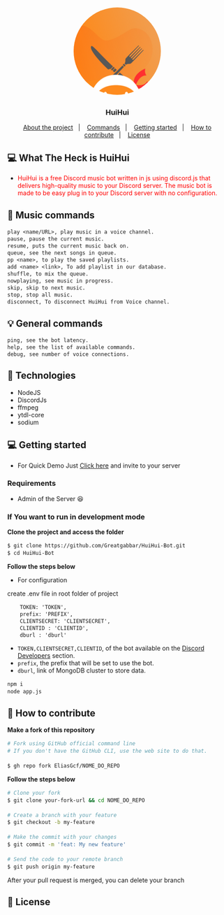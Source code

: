 <h1 align="center">
    <img style = "border-radius : 50%" alt="Logo" src="./logo.png" width="200px" /> 
</h1>

<h3 align="center">
  HuiHui
</h3>

<p align="center">
  <a href="#-what-the-heck-is-huihui">About the project</a>&nbsp;&nbsp;&nbsp;|&nbsp;&nbsp;&nbsp;
  <a href="#-Music-commands">Commands</a>&nbsp;&nbsp;&nbsp;|&nbsp;&nbsp;&nbsp;
  <a href="#-getting-started">Getting started</a>&nbsp;&nbsp;&nbsp;|&nbsp;&nbsp;&nbsp;
  <a href="#-how-to-contribute">How to contribute</a>&nbsp;&nbsp;&nbsp;|&nbsp;&nbsp;&nbsp;
  <a href="#-license">License</a>
</p>

## 💻 What The Heck is HuiHui

- <p style="color: red;">HuiHui is a free Discord music bot written in js using discord.js that delivers high-quality music to your Discord server. The music bot is made to be easy plug in to your Discord server with no configuration. 
 

## 🎵 Music commands
```
play <name/URL>, play music in a voice channel.
pause, pause the current music.
resume, puts the current music back on.
queue, see the next songs in queue.
pp <name>, to play the saved playlists.
add <name> <link>, To add playlist in our database.
shuffle, to mix the queue.
nowplaying, see music in progress.
skip, skip to next music.
stop, stop all music.
disconnect, To disconnect HuiHui from Voice channel.
```

## 💡 General commands
```
ping, see the bot latency.
help, see the list of available commands.
debug, see number of voice connections.
```

## 🚀 Technologies

- NodeJS
- DiscordJs
- ffmpeg
- ytdl-core
- sodium

## 💻 Getting started

- For Quick Demo Just [Click here](https://discord.com/oauth2/authorize?client_id=816994233557844039&scope=bot) and invite to your server

### Requirements

- Admin of the Server 😆
### If You want to run in development mode

**Clone the project and access the folder**

<!-- you can put the commands inside the three grave accents -->

```bash
$ git clone https://github.com/Greatgabbar/HuiHui-Bot.git
$ cd HuiHui-Bot
```

**Follow the steps below**

- For configuration

create .env file in root folder of project
```
    TOKEN: 'TOKEN',
    prefix: 'PREFIX',
    CLIENTSECRET: 'CLIENTSECRET',
    CLIENTID : 'CLIENTID',
    dburl : 'dburl'
```
- `TOKEN,CLIENTSECRET,CLIENTID`, of the bot available on the [Discord Developers](https://discordapp.com/developers/applications) section.
- `prefix`, the prefix that will be set to use the bot.
- `dburl`, link of MongoDB cluster to store data.

<!-- you can put the commands inside the three grave accents -->

```bash
npm i
node app.js
```

## 🤔 How to contribute

**Make a fork of this repository**

```bash
# Fork using GitHub official command line
# If you don't have the GitHub CLI, use the web site to do that.

$ gh repo fork EliasGcf/NOME_DO_REPO
```

**Follow the steps below**

```bash
# Clone your fork
$ git clone your-fork-url && cd NOME_DO_REPO

# Create a branch with your feature
$ git checkout -b my-feature

# Make the commit with your changes
$ git commit -m 'feat: My new feature'

# Send the code to your remote branch
$ git push origin my-feature
```

After your pull request is merged, you can delete your branch

## 📝 License

<!-- You can delete the license if you don't want it -->

